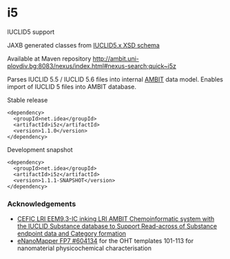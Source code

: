 i5
==

IUCLID5 support

JAXB generated classes from [IUCLID5.x XSD schema](http://iuclid.eu/index.php?fuseaction=home.format&type=public) 

Available at Maven repository http://ambit.uni-plovdiv.bg:8083/nexus/index.html#nexus-search;quick~i5z

Parses IUCLID 5.5 / IUCLID 5.6 files into internal [AMBIT](http://ambit.sf.net) data model. Enables import of IUCLID 5 files into AMBIT database.

Stable release
````
<dependency>
  <groupId>net.idea</groupId>
  <artifactId>i5z</artifactId>
  <version>1.1.0</version>
</dependency>
````

Development snapshot
````
<dependency>
  <groupId>net.idea</groupId>
  <artifactId>i5z</artifactId>
  <version>1.1.1-SNAPSHOT</version>
</dependency>
````


### Acknowledgements

* [CEFIC LRI EEM9.3-IC inking LRI AMBIT Chemoinformatic system with the IUCLID Substance database to Support Read-across of Substance endpoint data and Category formation](http://cefic-lri.org/projects/eem9-3-ic-linking-lri-ambit-chemoinformatic-system-with-the-iuclid-substance-database-to-support-read-across-of-substance-endpoint-data-and-category-formation)
* [eNanoMapper FP7 #604134](www.enanomapper.net) for the OHT templates 101-113 for nanomaterial physicochemical characterisation
